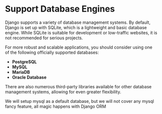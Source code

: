 # Support Database Engines

Django supports a variety of database management systems. By default, Django is set up with SQLite, which is a lightweight and basic database engine. While SQLite is suitable for development or low-traffic websites, it is not recommended for serious projects.

For more robust and scalable applications, you should consider using one of the following officially supported databases:
- **PostgreSQL**
- **MySQL**
- **MariaDB**
- **Oracle Database**

There are also numerous third-party libraries available for other database management systems, allowing for even greater flexibility.

We will setup mysql as a default database, but we will not cover any mysql fancy feature, all magic happens with Django ORM 